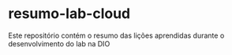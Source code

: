 # resumo-lab-cloud
Este repositório contém o resumo das lições aprendidas durante o desenvolvimento do lab na DIO
